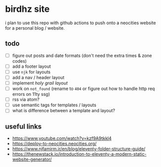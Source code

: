 # birdhz site

i plan to use this repo with github actions to push onto a neocities website for a personal blog / website.

## todo
- [ ] figure out posts and date formats (don't need the extra times & zone codes)
- [ ] add a footer layout
- [ ] use `njk` for layouts
- [ ] add a nav / header layout
- [ ] implement _holy grail layout_
- [ ] work on `not_found` (rename to `404` or figure out how to handle http req errors on 11ty ssg)
- [ ] rss via atom?
- [ ] use semantic tags for templates / layouts
- [ ] what is difference between a template and layout?

## useful links

* https://www.youtube.com/watch?v=kzf9A9tkkl4
* https://deploy-to-neocities.neocities.org/
* https://www.njfamirm.ir/en/blog/eleventy-folder-structure-guide/
* https://thenewstack.io/introduction-to-eleventy-a-modern-static-website-generator/

